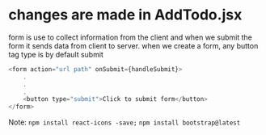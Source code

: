 # changes are made in AddTodo.jsx

form is use to collect information from the client and when we submit the form it sends data from client to server.
when we create a form, any button tag type is by default submit

```javascript
<form action="url path" onSubmit={handleSubmit}>
	.
	.
	.
	<button type="submit">Click to submit form</button>
</form>
```

Note: 
`npm install react-icons -save;`
`npm install bootstrap@latest`